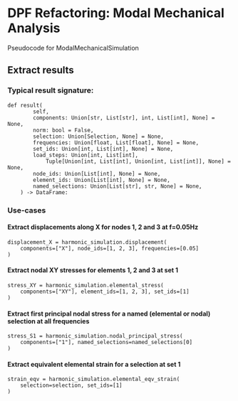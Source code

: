 # DPF Refactoring: Modal Mechanical Analysis

Pseudocode for ModalMechanicalSimulation

## Extract results

### Typical result signature:

```pycon
def result(
        self,
        components: Union[str, List[str], int, List[int], None] = None,
        norm: bool = False,
        selection: Union[Selection, None] = None,
        frequencies: Union[float, List[float], None] = None,
        set_ids: Union[int, List[int], None] = None,
        load_steps: Union[int, List[int], 
            Tuple[Union[int, List[int], Union[int, List[int]], None] = None,
        node_ids: Union[List[int], None] = None,
        element_ids: Union[List[int], None] = None,
        named_selections: Union[List[str], str, None] = None,
    ) -> DataFrame:
```

### Use-cases

#### Extract displacements along X for nodes 1, 2 and 3 at f=0.05Hz

```pycon
displacement_X = harmonic_simulation.displacement(
    components=["X"], node_ids=[1, 2, 3], frequencies=[0.05]
)
```

#### Extract nodal XY stresses for elements 1, 2 and 3 at set 1

```pycon
stress_XY = harmonic_simulation.elemental_stress(
    components=["XY"], element_ids=[1, 2, 3], set_ids=[1]
)
```

#### Extract first principal nodal stress for a named (elemental or nodal) selection at all frequencies

```pycon
stress_S1 = harmonic_simulation.nodal_principal_stress(
    components=["1"], named_selections=named_selections[0]
)
```

#### Extract equivalent elemental strain for a selection at set 1

```pycon
strain_eqv = harmonic_simulation.elemental_eqv_strain(
    selection=selection, set_ids=[1]
)
```